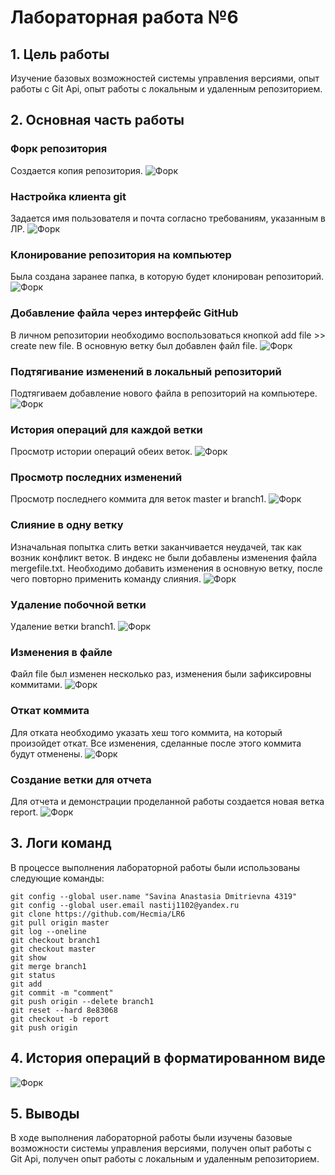 # Лабораторная работа №6

## 1. Цель работы
Изучение базовых возможностей системы управления версиями, опыт работы с Git Api, опыт работы с локальным и удаленным репозиторием.

## 2. Основная часть работы
### Форк репозитория
Создается копия репозитория.
![Форк](/screenshot/01.png)

### Настройка клиента git
Задается имя пользователя и почта согласно требованиям, указанным в ЛР.
![Форк](/screenshot/02.png)

### Клонирование репозитория на компьютер
Была создана заранее папка, в которую будет клонирован репозиторий.
![Форк](/screenshot/03.png)

### Добавление файла через интерфейс GitHub
В личном репозитории необходимо воспользоваться кнопкой add file >> create new file. В основную ветку был добавлен файл file.
![Форк](/screenshot/04.png)

### Подтягивание изменений в локальный репозиторий
Подтягиваем добавление нового файла в репозиторий на компьютере.
![Форк](/screenshot/05.png)

### История операций для каждой ветки
Просмотр истории операций обеих веток.
![Форк](/screenshot/06.png)

### Просмотр последних изменений
Просмотр последнего коммита для веток master и branch1.
![Форк](/screenshot/07.png)

### Слияние в одну ветку
Изначальная попытка слить ветки заканчивается неудачей, так как возник конфликт веток. В индекс не были добавлены изменения файла mergefile.txt. Необходимо добавить изменения в основную ветку, после чего повторно применить команду слияния.
![Форк](/screenshot/08.png)

### Удаление побочной ветки
Удаление ветки branch1.
![Форк](/screenshot/09.png)

### Изменения в файле
Файл file был изменен несколько раз, изменения были зафиксировны коммитами.
![Форк](/screenshot/10.png)

### Откат коммита
Для отката необходимо указать хеш того коммита, на который произойдет откат. Все изменения, сделанные после этого коммита будут отменены.
![Форк](/screenshot/11.png)

### Создание ветки для отчета
Для отчета и демонстрации проделанной работы создается новая ветка report.
![Форк](/screenshot/12.png)

## 3. Логи команд
В процессе выполнения лабораторной работы были использованы следующие команды:
```
git config --global user.name "Savina Anastasia Dmitrievna 4319"
git config --global user.email nastij1102@yandex.ru
git clone https://github.com/Hecmia/LR6
git pull origin master
git log --oneline
git checkout branch1
git checkout master
git show
git merge branch1
git status
git add 
git commit -m "comment"
git push origin --delete branch1
git reset --hard 8e83068
git checkout -b report
git push origin 
```
## 4. История операций в форматированном виде
![Форк](/screenshot/13.png)

## 5. Выводы
В ходе выполнения лабораторной работы были изучены базовые возможности системы управления версиями, получен опыт работы с Git Api, получен опыт работы с локальным и удаленным репозиторием.
